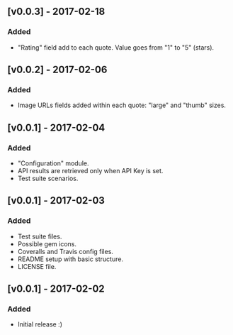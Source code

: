 ## [v0.0.3] - 2017-02-18

### Added
* "Rating" field add to each quote. Value goes from "1" to "5" (stars).

## [v0.0.2] - 2017-02-06

### Added
* Image URLs fields added within each quote: "large" and "thumb" sizes.

## [v0.0.1] - 2017-02-04

### Added
* "Configuration" module.
* API results are retrieved only when API Key is set.
* Test suite scenarios.

## [v0.0.1] - 2017-02-03

### Added
* Test suite files.
* Possible gem icons.
* Coveralls and Travis config files.
* README setup with basic structure.
* LICENSE file.

## [v0.0.1] - 2017-02-02

### Added
* Initial release :)
